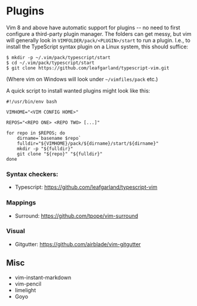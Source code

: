 # Plugins

Vim 8 and above have automatic support for plugins -- no need to first configure a third-party plugin manager. The folders can get messy, but vim will generally look in `VIMFOLDER/pack/<PLUGIN>/start` to run a plugin. I.e., to install the TypeScript syntax plugin on a Linux system, this should suffice:

```
$ mkdir -p ~/.vim/pack/typescript/start
$ cd ~/.vim/pack/typescript/start
$ git clone https://github.com/leafgarland/typescript-vim.git
```

(Where vim on Windows will look under `~/vimfiles/pack` etc.)

A quick script to install wanted plugins might look like this:

```
#!/usr/bin/env bash

VIMHOME="<VIM CONFIG HOME>"

REPOS="<REPO ONE> <REPO TWO> [...]"

for repo in $REPOS; do
    dirname=`basename $repo`
    fulldir="${VIMHOME}/pack/${dirname}/start/${dirname}"
    mkdir -p "${fulldir}"
    git clone "${repo}" "${fulldir}"
done 
```

### Syntax checkers:
* Typescript: https://github.com/leafgarland/typescript-vim

### Mappings
* Surround: https://github.com/tpope/vim-surround

### Visual
* Gitgutter: https://github.com/airblade/vim-gitgutter

## Misc
* vim-instant-markdown
* vim-pencil
* limelight
* Goyo

